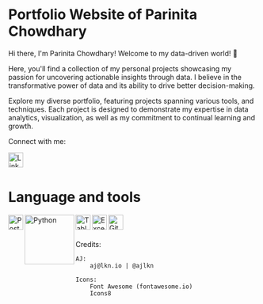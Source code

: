 # Portfolio Website of Parinita Chowdhary

Hi there, I'm Parinita Chowdhary! Welcome to my data-driven world! :wave:

Here, you'll find a collection of my personal projects showcasing my passion for uncovering actionable insights through data. 
I believe in the transformative power of data and its ability to drive better decision-making.

Explore my diverse portfolio, featuring projects spanning various tools, and techniques. Each project is designed to demonstrate my expertise in data analytics, visualization, as well as my commitment to continual learning and growth.

Connect with me:

<a href="https://www.linkedin.com/in/parinita081/">
<image align='left' alt="LinkedIn" width="30px" src="https://github.com/parinita88/Portfolio-Website/blob/main/images/linkedin.png?raw=true" />
</a>

<br/>
<br/>

# Language and tools
<image align='left' alt="Postgresql" width="30px" src="https://raw.githubusercontent.com/github/explore/80688e429a7d4ef2fca1e82350fe8e3517d3494d/topics/postgresql/postgresql.png" />
<image align='left' alt="Python" width="100px" src = 'https://www.python.org/static/community_logos/python-logo-master-v3-TM-flattened.png' />
<image align='left' alt="Tableau" width="30px" src="https://github.com/parinita88/Portfolio-Website/blob/main/images/tableau.png?raw=true" />
<image align='left' alt="Excel" width="30px" src="https://github.com/parinita88/Portfolio-Website/blob/main/images/excel.png?raw=true" />
<image align='left' alt="GitHub" width="30px" src="https://github.com/parinita88/Portfolio-Website/blob/main/images/github.png?raw=true" />


<br/>
<br/>

<br/>
Credits:

	AJ:
		aj@lkn.io | @ajlkn

	Icons:
		Font Awesome (fontawesome.io)
		Icons8